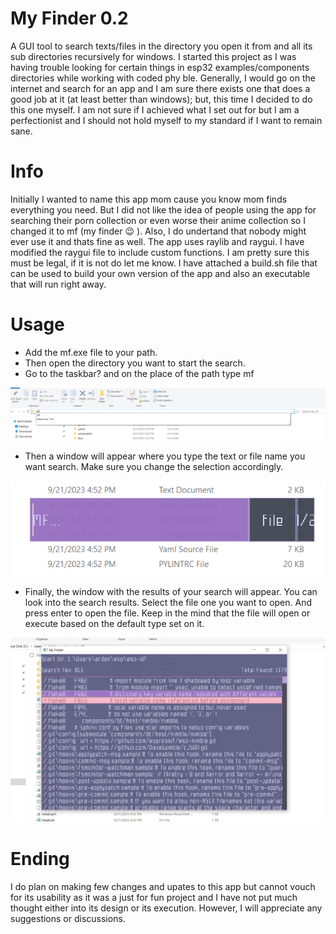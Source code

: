 # My Finder 0.2

A GUI tool to search texts/files in the directory you open it from and all its sub directories recursively for windows. I started this
project as I was having trouble looking for certain things in esp32 examples/components directories while working with coded phy ble.
Generally, I would go on the internet and search for an app and I am sure there exists one that does a good job at it (at least better than
windows); but, this time I decided to do this one myself. I am not sure if I achieved what I set out for but I am a perfectionist and I should
not hold myself to my standard if I want to remain sane.



# Info

Initially I wanted to name this app mom cause you know mom finds everything you need. But I did not like the idea of people using the app
for searching their porn collection or even worse their anime collection so I changed it to mf (my finder :wink: ). Also, I do undertand that nobody might ever use it and thats fine as well. The app uses raylib and raygui. I have modified the raygui file to include custom functions. I am pretty sure this must be legal, if it is not do let me know. I have attached a build.sh file that can be used to build your own version of the app and also an executable that will run right away.



# Usage

 - Add the mf.exe file to your path.
 - Then open the directory you want to start the search.
 - Go to the taskbar? and on the place of the path type mf 
 
 ![Opening the app](./img/opening.png)

 - Then a window will appear where you type the text or file name you want search. Make sure you change the selection accordingly.

 ![Selecting text and Search type](./img/input_text.png)

 - Finally, the window with the results of your search will appear. You can look into the search results. Select the file one you want to open.
 And press enter to open the file. Keep in the mind that the file will open or execute based on the default type set on it.


 ![Search Results](./img/search_result.png)



 # Ending

I do plan on making few changes and upates to this app but cannot vouch for its usability as it was a just for fun project and I have not put
much thought either into its design or its execution. However, I will appreciate any suggestions or discussions.